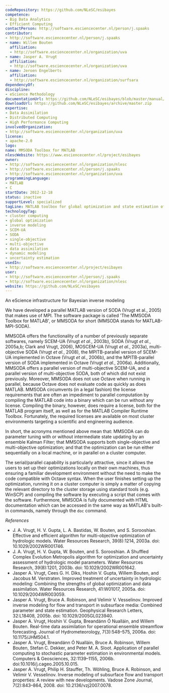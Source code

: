 ```yaml
---
codeRepository: https://github.com/NLeSC/esibayes
competence:
- Big Data Analytics
- Efficient Computing
contactPerson: http://software.esciencecenter.nl/person/j.spaaks
contributor:
- http://software.esciencecenter.nl/person/j.spaaks
- name: Willem Bouten
  affiliation:
  - http://software.esciencecenter.nl/organization/uva
- name: Jasper A. Vrugt
  affiliation:
  - http://software.esciencecenter.nl/organization/uva
- name: Jeroen Engelberts
  affiliation:
  - http://software.esciencecenter.nl/organization/surfsara
dependencyOf:
discipline:
- eScience Methodology
documentationUrl: https://github.com/NLeSC/esibayes/blob/master/manual/out/2013-mmsoda-manual.pdf
downloadUrl: https://github.com/NLeSC/esibayes/archive/master.zip
expertise:
- Data Assimilation
- Distributed Computing
- High Performance Computing
involvedOrganization:
- http://software.esciencecenter.nl/organization/uva
license:
- apache-2.0
logo:
name: MMSODA Toolbox for MATLAB
nlescWebsite: https://www.esciencecenter.nl/project/esibayes
owner:
- http://software.esciencecenter.nl/organization/nlesc
- http://software.esciencecenter.nl/person/j.spaaks
- http://software.esciencecenter.nl/organization/uva
programmingLanguage:
- MATLAB
- C
startDate: 2012-12-18
status: inactive
supportLevel: specialized
tagLine: MATLAB toolbox for global optimization and state estimation of dynamic models using distributed computing
technologyTag:
- cluster computing
- global optimization
- inverse modeling
- SCEM-UA
- SODA
- single-objective
- multi-objective
- data assimilation
- dynamic modeling
- uncertainty estimation
usedIn:
- http://software.esciencecenter.nl/project/esibayes
user:
- http://software.esciencecenter.nl/person/j.spaaks
- http://software.esciencecenter.nl/organization/nlesc
website: https://github.com/NLeSC/esibayes
---
```

An eScience infrastructure for Bayesian inverse modeling

We have developed a parallel MATLAB version of SODA (Vrugt et al., 2005) that makes use of MPI. The software package is called 'The MMSODA Toolbox for MATLAB', or MMSODA for short (MMSODA stands for MATLAB-MPI-SODA).

MMSODA offers the functionality of a number of previously separate softwares, namely SCEM-UA (Vrugt _et al_., 2003b), SODA (Vrugt _et al._, 2005a,b; Clark and Vrugt, 2006), MOSCEM-UA (Vrugt _et al._, 2003a), multi-objective SODA (Vrugt _et al._, 2008), the MPITB-parallel version of SCEM-UA implemented in Octave (Vrugt _et al._, 2006b), and the MPITB-parallel version of SODA implemented in Octave (Vrugt _et al._, 2006a). Additionally, MMSODA offers a parallel version of multi-objective SCEM-UA, and a parallel version of multi-objective SODA, both of which did not exist previously. Moreover, MMSODA does not use Octave when running in parallel, because Octave does not evaluate code as quickly as does MATLAB. MMSODA circumvents (in a legal fashion) the license requirements that are often an impediment to parallel computation by compiling the MATLAB code into a binary which can be run without any license. Compiling the binary, however, does require a license, both for the MATLAB program itself, as well as for the MATLAB Compiler Runtime Toolbox. Fortunately, the required licenses are available on most cluster environments targeting a scientific and engineering audience.

In short, the acronyms mentioned above mean that: MMSODA can do parameter tuning with or without intermediate state updating by an ensemble Kalman Filter; that MMSODA supports both single-objective and multi-objective optimization; and that the optimization can be run either sequentially on a local machine, or in parallel on a cluster computer.

The serial/parallel capability is particularly attractive, since it allows the users to set up their optimizations locally on their own machines, thus ensuring a familiar development environment without the need to make the code compatible with Octave syntax. When the user finishes setting up the optimization, running it on a cluster computer is simply a matter of copying the relevant directory to the cluster storage using standard tools (e.g. WinSCP) and compiling the software by executing a script that comes with the software. Furthermore, MMSODA is fully documented with HTML documentation which can be accessed in the same way as MATLAB's built-in commands, namely through the ``doc`` command.

_References_

- J. A. Vrugt, H. V. Gupta, L. A. Bastidas, W. Bouten, and S. Sorooshian. Effective and efficient algorithm for multi-objective optimization of hydrologic models. Water Resources Research, 39(8):1214, 2003a. doi: 10.1029/2002WR001746.
- J. A. Vrugt, H. V. Gupta, W. Bouten, and S. Sorooshian. A Shuffled Complex Evolution Metropolis algorithm for optimization and uncertainty assessment of hydrologic model parameters. Water Resources Research, 39(8):1201, 2003b. doi: 10.1029/2002WR001642.
- Jasper A. Vrugt, Cees G. H. Diks, Hoshin V. Gupta, Willem Bouten, and Jacobus M. Verstraten. Improved treatment of uncertainty in hydrologic modeling: Combining the strengths of global optimization and data assimilation. Water Resources Research, 41:W01017, 2005a. doi: 10.1029/2004WR003059.
- Jasper A. Vrugt, Bruce A. Robinson, and Velimir V. Vesselinov. Improved inverse modeling for flow and transport in subsurface media: Combined parameter and state estimation. Geophysical Research Letters, 32:L18408, 2005b. doi: 10.1029/2005GL023940.
- Jasper A. Vrugt, Hoshin V. Gupta, Breand&aacute;nn &Oacute; Nuall&aacute;in, and Willem Bouten. Real-time data assimilation for operational ensemble streamflow forecasting. Journal of Hydrometeorology, 7(3):548–575, 2006a. doi: 10.1175/JHM504.1.
- Jasper A. Vrugt, Breand&aacute;nn &Oacute; Nuall&aacute;in, Bruce A. Robinson, Willem Bouten, Stefan C. Dekker, and Peter M. A. Sloot. Application of parallel computing to stochastic parameter estimation in environmental models. Computers & Geosciences, 32:1139–1155, 2006b. doi:10.1016/j.cageo.2005.10.015.
- Jasper A. Vrugt, Philip H. Stauffer, Th. W&ouml;hling, Bruce A. Robinson, and Velimir V. Vesselinov. Inverse modeling of subsurface flow and transport properties: A review with new developments. Vadose Zone Journal, 7(2):843–864, 2008. doi: 10.2136/vzj2007.0078.




